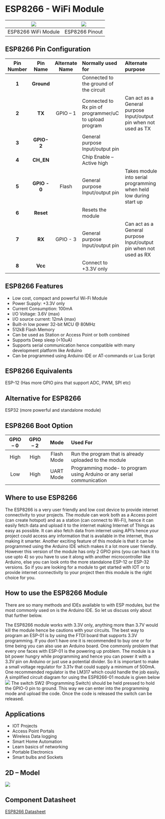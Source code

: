 # ESP8266  - WiFi Module
| ![](https://i.imgur.com/WyJpwaA.jpg) | ![](https://i.imgur.com/BQslUHb.png) |
| :---: | :---: |
| ESP8266 WiFi Module | ESP8266 Pinout |

## ESP8266 Pin Configuration
| Pin Number | Pin Name | Alternate Name | Normally used for | Alternate purpose |
| :---: | :---: | :---: | :--- | :--- |
| **1** | **Ground** |   | Connected to the ground of the circuit |   |
| **2** | **TX** | GPIO – 1 | Connected to Rx pin of programmer/uC  to upload program | Can act as a General purpose Input/output pin when not used as TX |
| **3** | **GPIO-2** |   | General purpose Input/output pin |   |
| **4** | **CH_EN** |   | Chip Enable – Active high |   |
| **5** | **GPIO - 0** | Flash | General purpose Input/output pin | Takes module into serial programming when held low during start up |
| **6** | **Reset** |   | Resets the module |   |
| **7** | **RX** | GPIO - 3 | General purpose Input/output pin | Can act as a General purpose Input/output pin when not used as RX |
| **8** | **Vcc** |   | Connect to +3.3V only |   |

## ESP8266 Features
- Low cost, compact and powerful Wi-Fi Module
- Power Supply: +3.3V only
- Current Consumption: 100mA
- I/O Voltage:  3.6V (max)
- I/O source current: 12mA (max)
- Built-in low power 32-bit MCU @ 80MHz
- 512kB Flash Memory
- Can be used as Station or Access Point or both combined
- Supports Deep sleep (<10uA)
- Supports serial communication hence compatible with many development platform like Arduino
- Can be programmed using Arduino IDE or AT-commands or Lua Script

## ESP8266 Equivalents
ESP-12 (Has more GPIO pins that support ADC, PWM, SPI etc)

## Alternative for ESP8266
ESP32 (more powerful and standalone module)

## ESP8266 Boot Option
| GPIO – 0 | GPIO – 2 | Mode | Used For |
| :---: | :---: | :---: | :--- |
| High | High | Flash Mode | Run the program that is already uploaded to the module |
| Low | High | UART Mode | Programming mode- to program using Arduino or any serial communication |

## Where to use ESP8266
The ESP8266 is a very user friendly and low cost device to provide internet connectivity to your projects. The module can work both as a Access point (can create hotspot) and as a station (can connect to Wi-Fi), hence it can easily fetch data and upload it to the internet making Internet of Things as easy as possible. It can also fetch data from internet using API’s hence your project could access any information that is available in the internet, thus making it smarter. Another exciting feature of this module is that it can be programmed using the Arduino IDE which makes it a lot more user friendly. However this version of the module has only 2 GPIO pins (you can hack it to use upto 4) so you have to use it along with another microcontroller like Arduino, else you can look onto the more standalone ESP-12 or ESP-32 versions. So if you are looking for a module to get started with IOT or to provide internet connectivity to your project then this module is the right choice for you.

## How to use the ESP8266 Module
There are so many methods and IDEs available to with ESP modules, but the most commonly used on is the Arduino IDE. So let us discuss only about that further below.

The ESP8266 module works with 3.3V only, anything more than 3.7V would kill the module hence be cautions with your circuits. The best way to program an ESP-01 is by using the FTDI board that supports 3.3V programming. If you don’t have one it is recommended to buy one or for time being you can also use an Arduino board. One commonly problem that every one faces with ESP-01 is the powering up problem. The module is a bit power hungry while programming and hence you can power it with a 3.3V pin on Arduino or just use a potential divider. So it is important to make a small voltage regulator for 3.31v that could supply a minimum of 500mA. One recommended regulator is the LM317 which could handle the job easily. A simplified circuit diagram for using the ESP8266-01 module is given below
![](https://i.imgur.com/38si9Sk.png)
The switch SW2 (Programming Switch) should be held pressed to hold the GPIO-0 pin to ground. This way we can enter into the programming mode and upload the code. Once the code is released the switch can be released.

## Applications
- IOT Projects
- Access Point Portals
- Wireless Data logging
- Smart Home Automation
- Learn basics of networking
- Portable Electronics
- Smart bulbs and Sockets

## 2D – Model
![](https://i.imgur.com/43JhdjJ.png)

## Component Datasheet
[ESP8266 Datasheet]()
